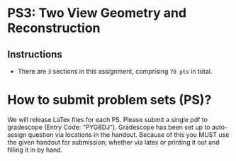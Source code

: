 # PS3: Two View Geometry and Reconstruction

## Instructions
* There are `3` sections in this assignment, comprising `70 pts` in total.


# How to submit problem sets (PS)?
We will release LaTex files for each PS. Please submit a single pdf to gradescope (Entry Code: “PYG8DJ”). Gradescope has been set up to auto-assign question via locations in the handout. Because of this you MUST use the given handout for submission; whether via latex or printing it out and filling it in by hand.